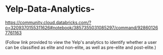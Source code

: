 # Yelp-Data-Analytics-

https://community.cloud.databricks.com/?o=3209370155311626#notebook/3857355031085297/command/928601267761163

(Follow link provided to view the Yelp's analytics to identify whether a user can be classified as elite and non-elite, as well as pre-elite and post-elite.)
